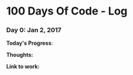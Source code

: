 # 100 Days Of Code - Log

### Day 0: Jan 2, 2017

**Today's Progress**:

**Thoughts:** 

**Link to work:** 

